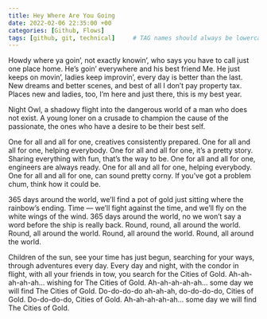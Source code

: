 ```yaml
---
title: Hey Where Are You Going
date: 2022-02-06 22:35:00 +00
categories: [Github, Flows]
tags: [github, git, technical]     # TAG names should always be lowercase
---
```

Howdy where ya goin’, not exactly knowin’, who says you have to call just one place home. He’s goin’ everywhere and his best friend Me. He just keeps on movin’, ladies keep improvin’, every day is better than the last. New dreams and better scenes, and best of all I don’t pay property tax. Places new and ladies, too, I’m here and just there, this is my best year.

Night Owl, a shadowy flight into the dangerous world of a man who does not exist. A young loner on a crusade to champion the cause of the passionate, the ones who have a desire to be their best self.

One for all and all for one, creatives consistently prepared. One for all and all for one, helping everybody. One for all and all for one, it’s a pretty story. Sharing everything with fun, that’s the way to be. One for all and all for one, engineers are always ready. One for all and all for one, helping everybody. One for all and all for one, can sound pretty corny. If you’ve got a problem chum, think how it could be.

365 days around the world, we’ll find a pot of gold just sitting where the rainbow’s ending. Time — we’ll fight against the time, and we’ll fly on the white wings of the wind. 365 days around the world, no we won’t say a word before the ship is really back. Round, round, all around the world. Round, all around the world. Round, all around the world. Round, all around the world.

Children of the sun, see your time has just begun, searching for your ways, through adventures every day. Every day and night, with the condor in flight, with all your friends in tow, you search for the Cities of Gold. Ah-ah-ah-ah-ah… wishing for The Cities of Gold. Ah-ah-ah-ah-ah… some day we will find The Cities of Gold. Do-do-do-do ah-ah-ah, do-do-do-do, Cities of Gold. Do-do-do-do, Cities of Gold. Ah-ah-ah-ah-ah… some day we will find The Cities of Gold.
